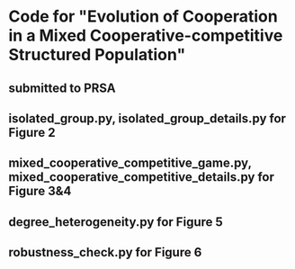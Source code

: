 # Code for "Evolution of Cooperation in a Mixed Cooperative-competitive Structured Population"

## submitted to PRSA

## isolated_group.py, isolated_group_details.py for Figure 2

## mixed_cooperative_competitive_game.py, mixed_cooperative_competitive_details.py for Figure 3&4

## degree_heterogeneity.py for Figure 5

## robustness_check.py for Figure 6
